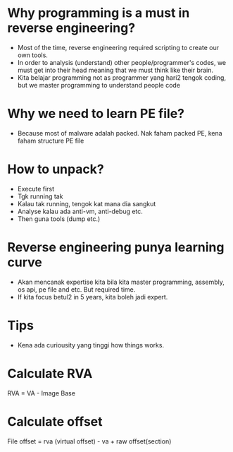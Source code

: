 # Why programming is a must in reverse engineering?
- Most of the time, reverse engineering required scripting to create our own tools.
- In order to analysis (understand) other people/programmer's codes, we must get into their head meaning that we must think like their brain.
- Kita belajar programming not as programmer yang hari2 tengok coding, but we master programming to understand people code

# Why we need to learn PE file?
- Because most of malware adalah packed. Nak faham packed PE, kena faham structure PE file

# How to unpack?
- Execute first
- Tgk running tak
- Kalau tak running, tengok kat mana dia sangkut
- Analyse kalau ada anti-vm, anti-debug etc.
- Then guna tools (dump etc.)

# Reverse engineering punya learning curve
- Akan mencanak expertise kita bila kita master programming, assembly, os api, pe file and etc. But required time.
- If kita focus betul2 in 5 years, kita boleh jadi expert.

# Tips
- Kena ada curiousity yang tinggi how things works.

# Calculate RVA
RVA = VA - Image Base

# Calculate offset
File offset = rva (virtual offset) - va + raw offset(section)
